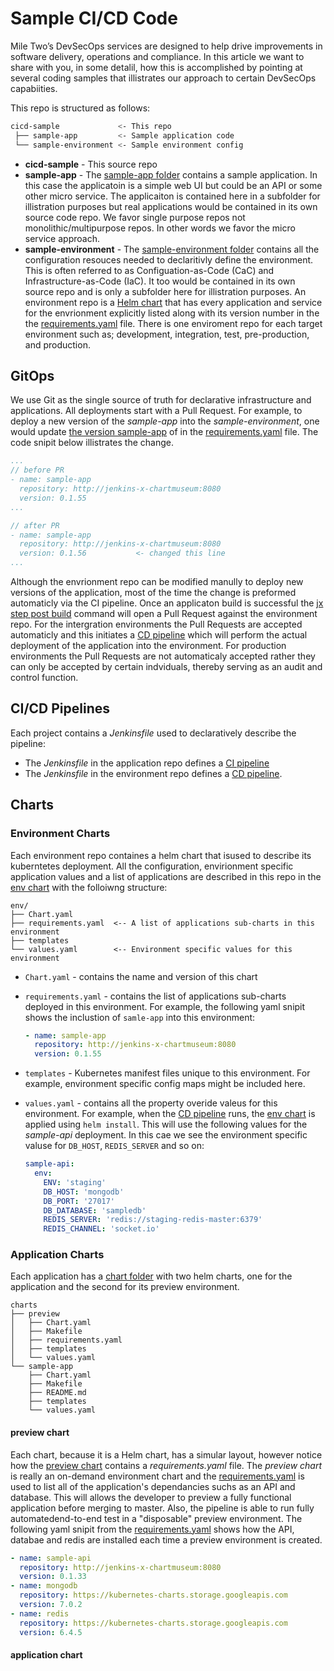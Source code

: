 # Sample CI/CD Code

Mile Two’s DevSecOps services are designed to help drive improvements in software delivery, operations and compliance. In this article we want to share with you, in some detalil, how this is accomplished by pointing at several coding samples that illistrates our approach to certain DevSecOps capabiities.

This repo is structured as follows:

```bash
cicd-sample             <- This repo
 ├── sample-app         <- Sample application code
 └── sample-environment <- Sample environment config
```

* **cicd-sample** - This source repo
* **sample-app** - The [sample-app folder](sample-app) contains a sample application. In this case the applicatoin is a simple web UI but could be an API or some other micro service.  The applicaiton is contained here in a subfolder for illistration purposes but real applications would be contained in its own source code repo.  We favor single purpose repos not monolithic/multipurpose repos. In other words we favor the micro service approach.
* **sample-environment** - The [sample-environment folder](sample-environment) contains all the configuration resouces needed to declaritivly define the environment. This is often referred to as Configuation-as-Code (CaC) and Infrastructure-as-Code (IaC). It too would be contained in its own source repo and is only a subfolder here for illistration purposes. An environment repo is a [Helm chart](sample-environment/env/Chart.yaml) that has every application and service for the envrionment explicitly listed along with its version number in the the [requirements.yaml](sample-environment/env/requirements.yaml) file.  There is one enviroment repo for each target environment such as; development, integration, test, pre-production, and production.  

## GitOps

We use Git as the single source of truth for declarative infrastructure and applications. All deployments start with a Pull Request. For example, to deploy a new version of the *sample-app* into the *sample-environment*, one would update [the version sample-app](sample-environment/env/requirements.yaml#L15) of in the [requirements.yaml](sample-environment/env/requirements.yaml) file.  The code snipit below illistrates the change.


```yaml
...
// before PR
- name: sample-app
  repository: http://jenkins-x-chartmuseum:8080
  version: 0.1.55
...

// after PR
- name: sample-app
  repository: http://jenkins-x-chartmuseum:8080
  version: 0.1.56           <- changed this line
...
```

Although the envrionment repo can be modified manully to deploy new versions of the application, most of the time the change is preformed automaticly via the CI pipeline. Once an applicaton build is successful the [jx step post build](sample-environment/Jenkinsfile#L95) command will open a Pull Request against the environment repo.  For the intergration environments the Pull Requests are accepted automaticly and this initiates a [CD pipeline](sample-environment/Jenkinsfile) which will perform the actual deployment of the application into the environment. For production environments the Pull Requests are not automaticaly accepted rather they can only be accepted by certain indviduals, thereby serving as an audit and control function.

## CI/CD Pipelines

Each project contains a *Jenkinsfile* used to declaratively describe the pipeline:

* The *Jenkinsfile* in the application repo defines a [CI pipeline](sample-app/Jenkinsfile) 
* The *Jenkinsfile* in the environment repo defines a [CD pipeline](sample-environment/Jenkinsfile).

## Charts

### Environment Charts

Each environment repo containes a helm chart that isused to describe its kuberntetes deployment. All the configuration, envirionment specific application values and a list of applications are described in this repo in the [env chart](sample-environment/env) with the folloiwng structure:

```text
env/
├── Chart.yaml
├── requirements.yaml  <-- A list of applications sub-charts in this environment
├── templates
└── values.yaml        <-- Environment specific values for this environment
```

* `Chart.yaml` - contains the name and version of this chart
* `requirements.yaml` - contains the list of applications sub-charts deployed in this environment. For example, the following yaml snipit shows the inclustion of `samle-app` into this environment:

    ```yaml
    - name: sample-app
      repository: http://jenkins-x-chartmuseum:8080
      version: 0.1.55
    ```

* `templates` - Kubernetes manifest files unique to this environment. For example, environment specific config maps might be included here.
* `values.yaml` - contains all the property overide valeus for this environment. For example, when the [CD pipeline](sample-environment/Jenkinsfile) runs, the [env chart](sample-environment/env) is applied using `helm install`.  This will use the following values for the *sample-api* deployment. In this cae we see the environment specific valuse for `DB_HOST`, `REDIS_SERVER` and so on:  

    ```yaml
    sample-api:
      env:
        ENV: 'staging'
        DB_HOST: 'mongodb'
        DB_PORT: '27017'
        DB_DATABASE: 'sampledb'
        REDIS_SERVER: 'redis://staging-redis-master:6379'  
        REDIS_CHANNEL: 'socket.io'
    ```

### Application Charts

Each application has a [chart folder](sample-app/charts) with two helm charts, one for the application and the second for its preview environment. 

```text
charts
├── preview
│   ├── Chart.yaml
│   ├── Makefile
│   ├── requirements.yaml
│   ├── templates
│   └── values.yaml
└── sample-app
    ├── Chart.yaml
    ├── Makefile
    ├── README.md
    ├── templates
    └── values.yaml
```

#### preview chart

Each chart, because it is a Helm chart, has a simular layout, however notice how the [preview chart](sample-app/charts/preview) contains a *requirements.yaml* file. The *preview chart* is really an on-demand environment chart and the [requirements.yaml](sample-app/charts/preview/requirements.yaml) is used to list all of the application's dependancies suchs as an API and database.  This will allows the developer to preview a fully functional application before merging to master. Also, the pipeline is able to run fully automatedend-to-end test in a "disposable" preview environment. The following yaml snipit from the [requirements.yaml](sample-app/charts/preview/requirements.yaml) shows how the API, databae and redis are installed each time a preview environment is created.

```yaml
- name: sample-api
  repository: http://jenkins-x-chartmuseum:8080
  version: 0.1.33
- name: mongodb
  repository: https://kubernetes-charts.storage.googleapis.com
  version: 7.0.2
- name: redis
  repository: https://kubernetes-charts.storage.googleapis.com
  version: 6.4.5
```

#### application chart


